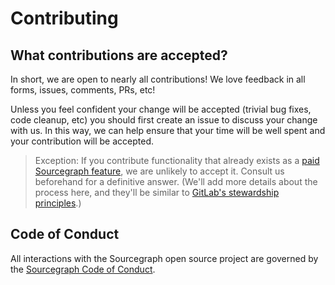 # Contributing

## What contributions are accepted?

In short, we are open to nearly all contributions! We love feedback in all forms, issues, comments, PRs, etc!

Unless you feel confident your change will be accepted (trivial bug fixes, code cleanup, etc) you should first create an issue to discuss your change with us. In this way, we can help ensure that your time will be well spent and your contribution will be accepted.

> Exception: If you contribute functionality that already exists as a [paid Sourcegraph feature](https://about.sourcegraph.com/pricing/), we are unlikely to accept it. Consult us beforehand for a definitive answer. (We'll add more details about the process here, and they'll be similar to [GitLab's stewardship principles](https://about.gitlab.com/stewardship/#contributing-an-existing-ee-feature-to-ce).)

## Code of Conduct

All interactions with the Sourcegraph open source project are governed by the
[Sourcegraph Code of Conduct](./doc/dev/conduct.md).
